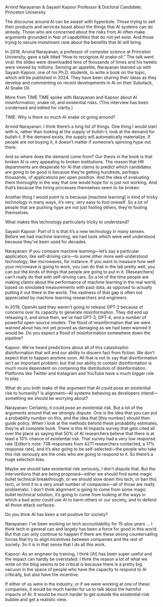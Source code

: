 Arvind Narayanan & Sayash Kapoor
Professor & Doctoral Candidate, Princeton University

The discourse around AI can be awash with hyperbole. Those trying to sell their products and services boast about the things that AI systems can do already. Those who are concerned about the risks from AI often make arguments grounded in fear of capabilities that do not yet exist. And those trying to secure investment rave about the benefits that AI will bring.

In 2019, Arvind Narayanan, a professor of computer science at Princeton University, gave a talk titled “How to recognize AI snake oil.” The talk went viral: the slides were downloaded tens of thousands of times and his tweets were viewed by millions. Sensing an appetite, Narayanan teamed up with Sayash Kapoor, one of his Ph.D. students, to write a book on the topic, which will be published in 2024. They have been sharing their ideas as they develop and commenting on recent developments in AI on their Substack, AI Snake Oil.

More from TIME
TIME spoke with Narayanan and Kapoor about AI misinformation, snake oil, and existential risks. (This interview has been condensed and edited for clarity.)

TIME: Why is there so much AI snake oil going around?

Arvind Narayanan: I think there’s a long list of things. One thing I would start with is, rather than looking at the supply of bullsh-t, look at the demand for bullsh-t. If the demand exists, the supply will automatically materialize. If people are not buying it, it doesn’t matter if someone’s spinning hype out there.

And so where does the demand come from? Our thesis in the book is that broken AI is very appealing to broken institutions. The reason that HR departments are desperate for AI that claims to predict which candidates are going to be good is because they’re getting hundreds, perhaps thousands, of applications per open position. And the idea of evaluating them thoroughly in the way that one would hope for is just not working. And that’s because the hiring processes themselves seem to be broken.

Another thing I would point to is because [machine learning] is kind of tricky technology in many ways, it’s very, very easy to fool oneself. So a lot of people that are pushing hype are not just fooling others, they’re fooling themselves.

What makes this technology particularly tricky to understand?

Sayash Kapoor: Part of it is that it’s a new technology in many senses. Before we had machine learning, we had tools which were well understood because they’ve been used for decades.

Narayanan: If you compare machine learning—let’s say a particular application, like self-driving cars—to some other more well-understood technology, like microwaves, for instance. If you want to measure how well your microwave is going to work, you can do that in the lab pretty well, you can put the kinds of things that people are going to put in it. [Researchers] can’t really do that with self-driving cars. So a lot of the time people are making claims about the performance of machine learning in the real world, based on simulated measurements with past data, as opposed to actually putting it out there in the world. The vastness of that gap is often not appreciated by machine-learning researchers and engineers.

In 2019, OpenAI said they weren’t going to release GPT-2 because of concerns over its capacity to generate misinformation. They did end up releasing it, and since then, we’ve had GPT-3, GPT-4, and a number of powerful open-source models. The flood of misinformation that we were warned about has not yet proved as damaging as we had been warned it would be. Do you expect a flood of misinformation somewhere down the pipeline?

Kapoor: We’ve heard predictions about all of this catastrophic disinformation that will end our ability to discern fact from fiction. We don’t expect that to happen anytime soon. All that is not to say that disinformation isn’t an important problem, but that our ability to contain disinformation is much more dependent on containing the distribution of disinformation. Platforms like Twitter and Instagram and YouTube have a much bigger role to play.

What do you both make of the argument that AI could pose an existential risk to humanity? Is alignment—AI systems behaving as developers intend—something we should be worrying about?

Narayanan: Certainly, it could pose an existential risk. But a lot of the arguments around that we strongly dispute. One is the idea that you can put a probability number on this, and the idea that [this number] should then guide policy. When I look at the methods behind these probability estimates, they’re all complete bunk. There is this AI Impacts survey that gets cited all over the place as saying that 50% of AI researchers believe that there is at least a 10% chance of existential risk. That survey had a very low response rate [Editor’s note: 738 responses from 4271 researchers contacted, a 17% response rate], and it’s also going to be self-selected—the people who take this risk seriously are the ones who are going to respond to it. So there’s a huge selection bias.

Maybe we should take existential risk seriously, I don’t dispute that. But the interventions that are being proposed—either we should find some magic bullet technical breakthrough, or we should slow down this tech, or ban this tech, or limit it to a very small number of companies—all of those are really problematic. I don’t think alignment is going to come from some magic bullet technical solution, it’s going to come from looking at the ways in which a bad actor could use AI to harm others or our society, and to defend all those attack surfaces.

Do you think AI has been a net positive for society?

Narayanan: I’ve been working on tech accountability for 15-plus years … I think tech in general can and largely has been a force for good in this world. But that can only continue to happen if there are these strong countervailing forces that try to align incentives between companies and the rest of society. So it is in that sense that I do all this work.

Kapoor: As an engineer by training, I think [AI] has been super useful and the impact can hardly be overstated. I think the reason a lot of what we write on the blog seems to be critical is because there is a pretty big vacuum in the space of people who have the capacity to respond to AI critically, but also have the incentive.

If either of us were in the industry, or if we were working at one of these companies, it would be much harder for us to talk about the harmful impacts of AI. It would be much harder to get outside the existential-risk bubble and get a realistic view.